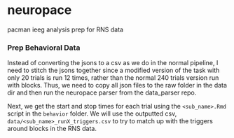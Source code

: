 # neuropace
pacman ieeg analysis prep for RNS data


### Prep Behavioral Data

Instead of converting the jsons to a csv as we do in the normal pipeline, I need to stitch the jsons together since a modified version of the task with only 20 trials is run 12 times, rather than the normal 240 trials version run with blocks. Thus, we need to copy all json files to the raw folder in the data dir and then run the neuropace parser from the data_parser repo.

Next, we get the start and stop times for each trial using the `<sub_name>.Rmd` script in the `behavior` folder. We will use the outputted csv, `data/<sub_name>_runX_triggers.csv` to try to match up with the triggers around blocks in the RNS data.  
